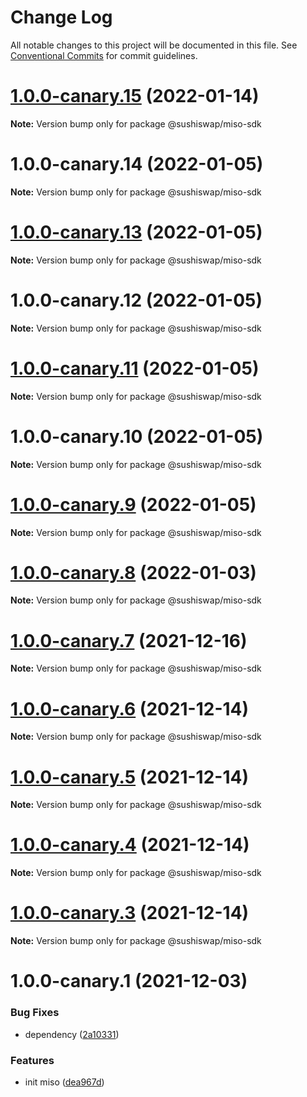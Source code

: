 # Change Log

All notable changes to this project will be documented in this file.
See [Conventional Commits](https://conventionalcommits.org) for commit guidelines.

# [1.0.0-canary.15](https://github.com/sushiswap/sdk/compare/@sushiswap/miso-sdk@1.0.0-canary.14...@sushiswap/miso-sdk@1.0.0-canary.15) (2022-01-14)

**Note:** Version bump only for package @sushiswap/miso-sdk





# 1.0.0-canary.14 (2022-01-05)

**Note:** Version bump only for package @sushiswap/miso-sdk





# [1.0.0-canary.13](https://github.com/sushiswap/sdk/compare/@sushiswap/miso-sdk@1.0.0-canary.12...@sushiswap/miso-sdk@1.0.0-canary.13) (2022-01-05)

**Note:** Version bump only for package @sushiswap/miso-sdk





# 1.0.0-canary.12 (2022-01-05)

**Note:** Version bump only for package @sushiswap/miso-sdk





# [1.0.0-canary.11](https://github.com/sushiswap/sdk/compare/@sushiswap/miso-sdk@1.0.0-canary.10...@sushiswap/miso-sdk@1.0.0-canary.11) (2022-01-05)

**Note:** Version bump only for package @sushiswap/miso-sdk





# 1.0.0-canary.10 (2022-01-05)

**Note:** Version bump only for package @sushiswap/miso-sdk





# [1.0.0-canary.9](https://github.com/sushiswap/sdk/compare/@sushiswap/miso-sdk@1.0.0-canary.8...@sushiswap/miso-sdk@1.0.0-canary.9) (2022-01-05)

**Note:** Version bump only for package @sushiswap/miso-sdk





# [1.0.0-canary.8](https://github.com/sushiswap/sdk/compare/@sushiswap/miso-sdk@1.0.0-canary.7...@sushiswap/miso-sdk@1.0.0-canary.8) (2022-01-03)

**Note:** Version bump only for package @sushiswap/miso-sdk





# [1.0.0-canary.7](https://github.com/sushiswap/sdk/compare/@sushiswap/miso-sdk@1.0.0-canary.6...@sushiswap/miso-sdk@1.0.0-canary.7) (2021-12-16)

**Note:** Version bump only for package @sushiswap/miso-sdk





# [1.0.0-canary.6](https://github.com/sushiswap/sdk/compare/@sushiswap/miso-sdk@1.0.0-canary.5...@sushiswap/miso-sdk@1.0.0-canary.6) (2021-12-14)

**Note:** Version bump only for package @sushiswap/miso-sdk





# [1.0.0-canary.5](https://github.com/sushiswap/sdk/compare/@sushiswap/miso-sdk@1.0.0-canary.4...@sushiswap/miso-sdk@1.0.0-canary.5) (2021-12-14)

**Note:** Version bump only for package @sushiswap/miso-sdk





# [1.0.0-canary.4](https://github.com/sushiswap/sdk/compare/@sushiswap/miso-sdk@1.0.0-canary.3...@sushiswap/miso-sdk@1.0.0-canary.4) (2021-12-14)

**Note:** Version bump only for package @sushiswap/miso-sdk





# [1.0.0-canary.3](https://github.com/sushiswap/sdk/compare/@sushiswap/miso-sdk@1.0.0-canary.2...@sushiswap/miso-sdk@1.0.0-canary.3) (2021-12-14)

**Note:** Version bump only for package @sushiswap/miso-sdk





# 1.0.0-canary.1 (2021-12-03)


### Bug Fixes

* dependency ([2a10331](https://github.com/sushiswap/sdk/commit/2a1033147f74bf9c3e87dd6cc67453da7810066e))


### Features

* init miso ([dea967d](https://github.com/sushiswap/sdk/commit/dea967dedb306707fe3fa8007e8af4e34d90ccd8))
